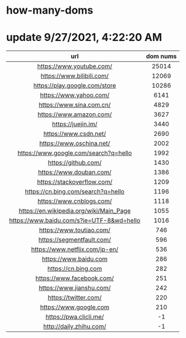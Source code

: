 # how-many-doms

# update 9/27/2021, 4:22:20 AM

url | dom nums
:-: | :-:
https://www.youtube.com/ | 25014
https://www.bilibili.com/ | 12069
https://play.google.com/store | 10286
https://www.yahoo.com/ | 6141
https://www.sina.com.cn/ | 4829
https://www.amazon.com/ | 3627
https://juejin.im/ | 3440
https://www.csdn.net/ | 2690
https://www.oschina.net/ | 2002
https://www.google.com/search?q=hello | 1992
https://github.com/ | 1430
https://www.douban.com/ | 1386
https://stackoverflow.com/ | 1209
https://cn.bing.com/search?q=hello | 1196
https://www.cnblogs.com/ | 1118
https://en.wikipedia.org/wiki/Main_Page | 1055
https://www.baidu.com/s?ie=UTF-8&wd=hello | 1016
https://www.toutiao.com/ | 746
https://segmentfault.com/ | 596
https://www.netflix.com/jp-en/ | 536
https://www.baidu.com | 286
https://cn.bing.com | 282
https://www.facebook.com/ | 251
https://www.jianshu.com/ | 242
https://twitter.com/ | 220
https://www.google.com | 210
https://pwa.clicli.me/ | -1
http://daily.zhihu.com/ | -1
